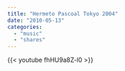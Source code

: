 ```yaml
---
title: "Hermeto Pascoal Tokyo 2004"
date: "2010-05-13"
categories:
  - "music"
  - "shares"
---
```


{{< youtube fhHU9a8Z-l0 >}}
